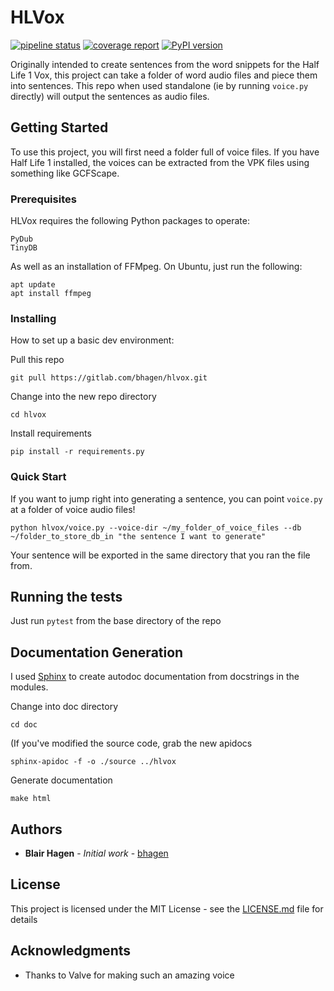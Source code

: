 # HLVox

[![pipeline status](https://gitlab.com/bhagen/hlvox/badges/master/pipeline.svg)](https://gitlab.com/bhagen/hlvox/commits/master)
[![coverage report](https://gitlab.com/bhagen/hlvox/badges/master/coverage.svg)](https://gitlab.com/bhagen/hlvox/commits/master)
[![PyPI version](https://badge.fury.io/py/hlvox.svg)](https://badge.fury.io/py/hlvox)

Originally intended to create sentences from the word snippets for the 
Half Life 1 Vox, this project can take a folder of word audio files and piece 
them into sentences.
This repo when used standalone (ie by running `voice.py` directly) will output
the sentences as audio files.

## Getting Started

To use this project, you will first need a folder full of voice files.
If you have Half Life 1 installed, the voices can be extracted from the VPK 
files using something like GCFScape.

### Prerequisites

HLVox requires the following Python packages to operate:

```
PyDub
TinyDB
```

As well as an installation of FFMpeg. On Ubuntu, just run the following:

```
apt update
apt install ffmpeg
```

### Installing

How to set up a basic dev environment:

Pull this repo

```
git pull https://gitlab.com/bhagen/hlvox.git
```

Change into the new repo directory

```
cd hlvox
```

Install requirements
```
pip install -r requirements.py
```

### Quick Start

If you want to jump right into generating a sentence, you can point `voice.py` 
at a folder of voice audio files!

```
python hlvox/voice.py --voice-dir ~/my_folder_of_voice_files --db ~/folder_to_store_db_in "the sentence I want to generate"
```

Your sentence will be exported in the same directory
that you ran the file from.

## Running the tests

Just run `pytest` from the base directory of the repo

## Documentation Generation

I used [Sphinx](http://www.sphinx-doc.org) to create autodoc documentation
from docstrings in the modules.

Change into doc directory
```
cd doc
```

(If you've modified the source code, grab the new apidocs
```
sphinx-apidoc -f -o ./source ../hlvox
```


Generate documentation
```
make html
```


## Authors

* **Blair Hagen** - *Initial work* - [bhagen](https://github.com/bhagen)


## License

This project is licensed under the MIT License - see the [LICENSE.md](LICENSE.md) file for details

## Acknowledgments

* Thanks to Valve for making such an amazing voice
